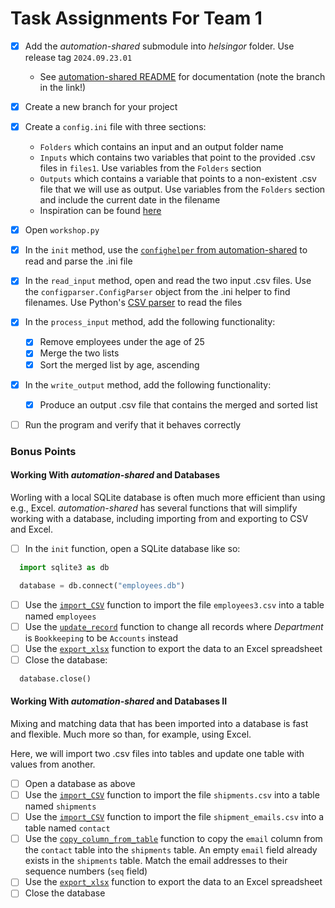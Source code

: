 # Task Assignments For Team 1

- [x] Add the _automation-shared_ submodule into _helsingor_ folder. Use release tag `2024.09.23.01`
  - See [automation-shared README](https://github.com/Helsingor-Kommune-Automatisering/automation_shared/blob/ff/changelog-auto-tag/README.md) for documentation (note the branch in the link!)
- [x] Create a new branch for your project
- [x] Create a `config.ini` file with three sections:

  - `Folders` which contains an input and an output folder name
  - `Inputs` which contains two variables that point to the provided .csv files in `files1`. Use variables from the `Folders` section
  - `Outputs` which contains a variable that points to a non-existent .csv file that we will use as output. Use variables from the `Folders` section and include the current date in the filename
  - Inspiration can be found [here](https://github.com/Helsingor-Kommune-Automatisering/20008-kepo-rentetilskivning-af-indefrossede-feriepenge-ved-fratraedelse/blob/ff/feedback-adjustments/config.ini)

- [x] Open `workshop.py`

- [x] In the `init` method, use the [`confighelper` from automation-shared](https://github.com/Helsingor-Kommune-Automatisering/automation_shared/blob/bc2ffc3a89123e7d4464e31117cdad099ebdb08e/common/helpers.py#L551) to read and parse the .ini file

- [x] In the `read_input` method, open and read the two input .csv files. Use the `configparser.ConfigParser` object from the .ini helper to find filenames. Use Python's [CSV parser](https://docs.python.org/3/library/csv.html) to read the files

- [x] In the `process_input` method, add the following functionality:

  - [x] Remove employees under the age of 25
  - [x] Merge the two lists
  - [x] Sort the merged list by age, ascending

- [x] In the `write_output` method, add the following functionality:

  - [x] Produce an output .csv file that contains the merged and sorted list

- [ ] Run the program and verify that it behaves correctly

### Bonus Points

#### Working With _automation-shared_ and Databases

Worling with a local SQLite database is often much more efficient than using e.g., Excel. _automation-shared_ has several functions that will simplify working with a database, including importing from and exporting to CSV and Excel.

- [ ] In the `init` function, open a SQLite database like so:

```python
  import sqlite3 as db

  database = db.connect("employees.db")
```

- [ ] Use the [`import_CSV`](https://github.com/Helsingor-Kommune-Automatisering/automation_shared/blob/bc2ffc3a89123e7d4464e31117cdad099ebdb08e/common/helpers.py#L300) function to import the file `employees3.csv` into a table named `employees`
- [ ] Use the [`update_record`](https://github.com/Helsingor-Kommune-Automatisering/automation_shared/blob/bc2ffc3a89123e7d4464e31117cdad099ebdb08e/common/helpers.py#L448) function to change all records where _Department_ is `Bookkeeping` to be `Accounts` instead
- [ ] Use the [`export_xlsx`](https://github.com/Helsingor-Kommune-Automatisering/automation_shared/blob/bc2ffc3a89123e7d4464e31117cdad099ebdb08e/common/helpers.py#L247) function to export the data to an Excel spreadsheet
- [ ] Close the database:

```python
  database.close()
```

#### Working With _automation-shared_ and Databases II

Mixing and matching data that has been imported into a database is fast and flexible. Much more so than, for example, using Excel.

Here, we will import two .csv files into tables and update one table with values from another.

- [ ] Open a database as above
- [ ] Use the [`import_CSV`](https://github.com/Helsingor-Kommune-Automatisering/automation_shared/blob/bc2ffc3a89123e7d4464e31117cdad099ebdb08e/common/helpers.py#L300) function to import the file `shipments.csv` into a table named `shipments`
- [ ] Use the [`import_CSV`](https://github.com/Helsingor-Kommune-Automatisering/automation_shared/blob/bc2ffc3a89123e7d4464e31117cdad099ebdb08e/common/helpers.py#L300) function to import the file `shipment_emails.csv` into a table named `contact`
- [ ] Use the [`copy_column_from_table`](https://github.com/Helsingor-Kommune-Automatisering/automation_shared/blob/bc2ffc3a89123e7d4464e31117cdad099ebdb08e/common/helpers.py#L484) function to copy the `email` column from the `contact` table into the `shipments` table. An empty `email` field already exists in the `shipments` table. Match the email addresses to their sequence numbers (`seq` field)
- [ ] Use the [`export_xlsx`](https://github.com/Helsingor-Kommune-Automatisering/automation_shared/blob/bc2ffc3a89123e7d4464e31117cdad099ebdb08e/common/helpers.py#L247) function to export the data to an Excel spreadsheet
- [ ] Close the database
